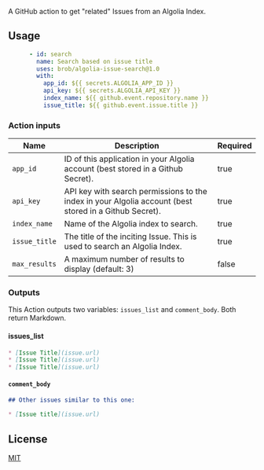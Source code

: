A GitHub action to get "related" Issues from an Algolia Index.

## Usage

```yml
      - id: search
        name: Search based on issue title
        uses: brob/algolia-issue-search@1.0
        with: 
          app_id: ${{ secrets.ALGOLIA_APP_ID }}
          api_key: ${{ secrets.ALGOLIA_API_KEY }}
          index_name: ${{ github.event.repository.name }}
          issue_title: ${{ github.event.issue.title }}
```

### Action inputs

| Name | Description | Required |
| --- | --- | --- |
| `app_id` | ID of this application in your Algolia account (best stored in a Github Secret). | true |
| `api_key` | API key with search permissions to the index in your Algolia account (best stored in a Github Secret). | true |
| `index_name` | Name of the Algolia index to search. | true |
| `issue_title` | The title of the inciting Issue. This is used to search an Algolia Index. | true |
| `max_results` | A maximum number of results to display (default: 3) | false |

### Outputs

This Action outputs two variables: `issues_list` and `comment_body`. Both return Markdown. 

#### issues_list

```markdown
* [Issue Title](issue.url)
* [Issue Title](issue.url)
* [Issue Title](issue.url)
```
#### `comment_body`
```markdown
## Other issues similar to this one:

* [Issue title](issue.url)
```


## License

[MIT](LICENSE)